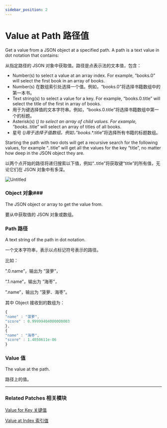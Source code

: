 ```yaml
---
sidebar_position: 2
---
```


# Value at Path 路径值

Get a value from a JSON object at a specified path. A path is a text value in dot notation that contains:

从指定路径的 JSON 对象中获取值。路径是点表示法的文本值，包含：

- Number(s) to select a value at an array index. For example, “books.0” will select the first book in an array of books.
- Number(s) 在数组索引处选择一个值。例如，“books.0”将选择书籍数组中的第一本书。
- Text string(s) to select a value for a key. For example, “books.0.title” will select the title of the first in array of books.
- 用于为键选择值的文本字符串。例如，“books.0.title”将选择书籍数组中第一个的标题。
- Asterisk(s) (*) to select an array of child values. For example, “books.*.title” will select an array of titles of all books.
- 星号 (*)用于选择子值数组。例如，”books*.*.title”将选择所有书籍的标题数组。

Starting the path with two dots will get a recursive search for the following values, for example “..title” will get all the values for the key “title”, no matter how deep in the JSON object they are.

以两个点开始的路径将递归搜索以下值，例如“..title”将获取键“title”的所有值，无论它们在 JSON 对象中有多深。

![Untitled](https://s3.us-west-2.amazonaws.com/secure.notion-static.com/2b49e44b-5e43-47eb-98e9-aeb0f100e1a1/Untitled.png?X-Amz-Algorithm=AWS4-HMAC-SHA256&X-Amz-Content-Sha256=UNSIGNED-PAYLOAD&X-Amz-Credential=AKIAT73L2G45EIPT3X45%2F20220602%2Fus-west-2%2Fs3%2Faws4_request&X-Amz-Date=20220602T165025Z&X-Amz-Expires=86400&X-Amz-Signature=bbfb50c6a110f37e7408792d306f37f5131201e340bd1af05246d7e9932a5d14&X-Amz-SignedHeaders=host&response-content-disposition=filename%20%3D%22Untitled.png%22&x-id=GetObject)

### Object 对象### 

The JSON object or array to get the value from.

要从中获取值的 JSON 对象或数组。

### Path 路径

A text string of the path in dot notation.

一个文本字符串，表示以点标记符号表示的路径。

比如：

”.0.name”，输出为 ”菠萝”，

”.1.name”，输出为 ”海枣”，

”.name”，输出为 ”菠萝、海枣”。

其中 Object 接收到的数组为：

```jsx
{
"name" : "菠萝",
"score" : 0.99999404000000003
},
{
"name" : "海枣",
"score" : 1.4050611e-06
}
```

### Value 值

The value at the path.

路径上的值。

------

### Related Patches 相关模块

[Value for Key 关键值](./Value%20for%20Key)

[Value at Index 索引值](./Value%20at%20Index)
